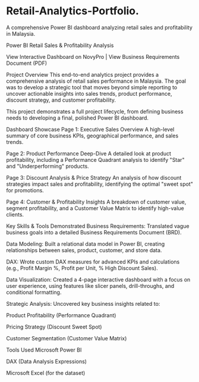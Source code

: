 # Retail-Analytics-Portfolio.
A comprehensive Power BI dashboard analyzing retail sales and profitability in Malaysia.

Power BI Retail Sales & Profitability Analysis

View Interactive Dashboard on NovyPro | View Business Requirements Document (PDF)

Project Overview
This end-to-end analytics project provides a comprehensive analysis of retail sales performance in Malaysia. 
The goal was to develop a strategic tool that moves beyond simple reporting to uncover actionable insights into sales trends, product performance, discount strategy, and customer profitability.

This project demonstrates a full project lifecycle, from defining business needs to developing a final, polished Power BI dashboard.

Dashboard Showcase
Page 1: Executive Sales Overview
A high-level summary of core business KPIs, geographical performance, and sales trends.


Page 2: Product Performance Deep-Dive
A detailed look at product profitability, including a Performance Quadrant analysis to identify "Star" and "Underperforming" products.


Page 3: Discount Analysis & Price Strategy
An analysis of how discount strategies impact sales and profitability, identifying the optimal "sweet spot" for promotions.


Page 4: Customer & Profitability Insights
A breakdown of customer value, segment profitability, and a Customer Value Matrix to identify high-value clients.


Key Skills & Tools Demonstrated
Business Requirements: Translated vague business goals into a detailed Business Requirements Document (BRD).

Data Modeling: Built a relational data model in Power BI, creating relationships between sales, product, customer, and store data.

DAX: Wrote custom DAX measures for advanced KPIs and calculations (e.g., Profit Margin %, Profit per Unit, % High Discount Sales).

Data Visualization: Created a 4-page interactive dashboard with a focus on user experience, using features like slicer panels, drill-throughs, and conditional formatting.

Strategic Analysis: Uncovered key business insights related to:

Product Profitability (Performance Quadrant)

Pricing Strategy (Discount Sweet Spot)

Customer Segmentation (Customer Value Matrix)

Tools Used
Microsoft Power BI

DAX (Data Analysis Expressions)

Microsoft Excel (for the dataset)
